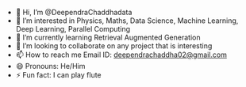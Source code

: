 - 👋 Hi, I’m @DeependraChaddhadata 
- 👀 I’m interested in Physics, Maths, Data Science, Machine Learning, Deep Learning, Parallel Computing
- 🌱 I’m currently learning Retrieval Augmented Generation
- 💞️ I’m looking to collaborate on any project that is interesting
- 📫 How to reach me Email ID: deependrachaddha02@gmail.com
- 😄 Pronouns: He/Him
- ⚡ Fun fact: I can play flute

<!---
DeependraChaddha/DeependraChaddha is a ✨ special ✨ repository because its `README.md` (this file) appears on your GitHub profile.
You can click the Preview link to take a look at your changes.
--->

